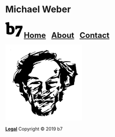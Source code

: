 # Michael Weber
<img alt="b7" width="54" height="54" src="b7.svg"> <strong><font size="5"><a href="https://b7.github.io">Home</a> &nbsp; <a href="https://b7.github.io/about">About</a> &nbsp; <a href="https://b7.github.io/contact">Contact</a></font></strong>

<img alt="b7" width="240" height="240" src="Michael-Weber.jpg">

<strong><a href="https://b7.github.io/legal">Legal</a></strong> Copyright © 2019 b7
